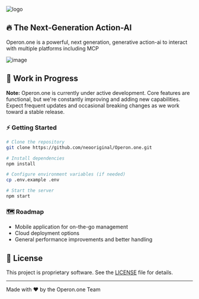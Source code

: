 ![logo](https://github.com/user-attachments/assets/dab2bc2d-bc0d-4122-a68a-a6a770dc0b8a)


## 🔥 The Next-Generation Action-AI
Operon.one is a powerful, next generation, generative action-ai to interact with multiple platforms including MCP

![image](https://github.com/user-attachments/assets/c5b1cb77-f0f6-4eed-8116-b9fe64b48cc1)

## 🚧 Work in Progress

**Note:** Operon.one is currently under active development. Core features are functional, but we're constantly improving and adding new capabilities. Expect frequent updates and occasional breaking changes as we work toward a stable release.


### ⚡ Getting Started

```bash
# Clone the repository
git clone https://github.com/neooriginal/Operon.one.git

# Install dependencies
npm install

# Configure environment variables (if needed)
cp .env.example .env

# Start the server
npm start
```


### 🗺️ Roadmap

- Mobile application for on-the-go management
- Cloud deployment options
- General performance improvements and better handling

## 📜 License

This project is proprietary software. See the [LICENSE](LICENSE) file for details.

---

Made with ❤️ by the Operon.one Team 
